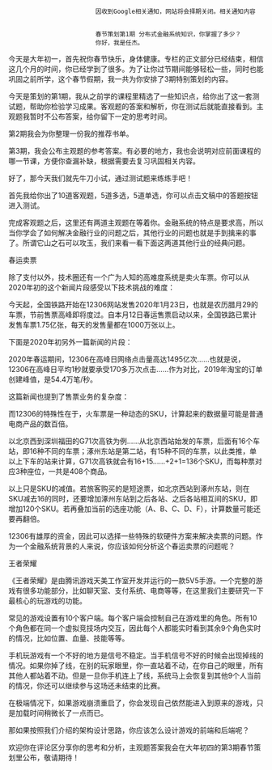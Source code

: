 
                            
                            因收到Google相关通知，网站将会择期关闭。相关通知内容
                            
                            
                            春节策划第1期 分布式金融系统知识，你掌握了多少？
                            你好，我是任杰。

今天是大年初一，首先祝你春节快乐，身体健康。专栏的正文部分已经结束，相信这几个月的时间，你已经学到了很多。为了让你过节期间能够轻松一些，同时也能巩固之前所学，这个春节假期，我一共为你安排了3期特别策划的内容。

今天是策划的第1期，我从之前学的课程里精选了一些知识点，给你出了这一套测试题，帮助你检验学习成果。客观题的答案和解析，你在测试后就能直接看到。主观题我暂时不公布答案，给你留下一定的思考时间。

第2期我会为你整理一份我的推荐书单。

第3期，我会公布主观题的参考答案。有必要的地方，我也会说明对应前面课程的哪一节课，方便你查漏补缺，根据需要去复习巩固相关内容。

好了，那今天我们就先牛刀小试，通过测试题来练练手吧！

首先我给你出了10道客观题，5道多选，5道单选，你可以点击文稿中的答题按钮进入测试。



完成客观题之后，这里还有两道主观题在等着你。金融系统的特点是要求高，所以当你学会了如何解决金融行业的问题之后，其他行业的问题也就是手到擒来的事了。所谓它山之石可以攻玉，我们来看一看下面这两道其他行业的经典问题。

春运卖票



除了支付以外，技术圈还有一个广为人知的高难度系统是卖火车票。你可以从2020年初的这个新闻片段感受以下技术挑战的难度：


今天起，全国铁路开始在12306网站发售2020年1月23日，也就是农历腊月29的车票，节前售票高峰即将度过。自本月12日春运售票启动以来，全国铁路已累计发售车票1.75亿张，每天的发售量都在1000万张以上。


下面是2020年初另外一篇新闻的片段：


2020年春运期间，12306在高峰日网络点击量高达1495亿次……也就是说，12306在高峰日平均1秒就要承受170多万次点击……作为对比，2019年淘宝的订单创建峰值，是54.4万笔/秒。


这篇新闻也提到了售票业务的复杂度：


而12306的特殊性在于，火车票是一种动态的SKU，计算起来的数据量可能是普通电商产品的数百倍。

以北京西到深圳福田的G71次高铁为例……从北京西站始发的车票，后面有16个车站，即16种不同的车票；涿州东站是第二站，有15种不同的车票，以此类推，单以上下车的站来计算，G71次高铁就会有16+15……+2+1=136个SKU，而每种票对应3种座位，一共是408个商品。

以上只是SKU的减值。若旅客购买的是短途票，如北京西站到涿州东站，则在SKU减去16的同时，还要增加涿州东站到之后各站、之后各站相互间的SKU，即增加120个SKU。若再叠加当前的选座功能（A、B、C、D、F），计算数量可能还要再翻倍。


12306有雄厚的资金，因此可以选择一些特殊的软硬件方案来解决卖票的问题。作为一个金融系统背景的人来说，你应该如何分析这个春运卖票的问题呢？

王者荣耀

《王者荣耀》是由腾讯游戏天美工作室开发并运行的一款5V5手游。一个完整的游戏有很多功能部分，比如聊天室、支付系统、电商等等，在这里我们主要研究一下最核心的玩游戏的功能。

常见的游戏设置有10个客户端。每个客户端会控制自己在游戏里的角色。所有10个角色都在同一个虚拟竞技场内交互，因此每个人都能实时看到其余9个角色实时的情况，比如位置、血量、技能等等。

手机玩游戏有一个不好的地方是信号不稳定。当手机信号不好的时候会出现掉线的情况。如果你掉了线，在别的玩家眼里，你一直站着不动，在你自己的眼里，所有其他人都站着不动。但是一旦你手机连上了线，系统马上会恢复到其他9个人当前的情况，你还可以继续参与这场还未结束的比赛。

在极端情况下，如果游戏崩溃重启了，你会发现自己依然能进入到原来的游戏，只是加载时间稍微长了一点而已。

那如果按照我们介绍的架构设计思路，你应该怎么设计游戏的前端和后端呢？

欢迎你在评论区分享你的思考和分析，主观题答案我会在大年初四的第3期春节策划里公布，敬请期待！

                        
                        
                            